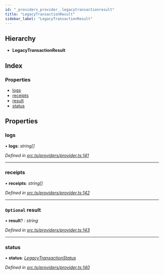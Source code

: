 ```yaml
---
id: "_providers_provider_.legacytransactionresult"
title: "LegacyTransactionResult"
sidebar_label: "LegacyTransactionResult"
---
```


## Hierarchy

* **LegacyTransactionResult**

## Index

### Properties

* [logs](_providers_provider_.legacytransactionresult.md#logs)
* [receipts](_providers_provider_.legacytransactionresult.md#receipts)
* [result](_providers_provider_.legacytransactionresult.md#optional-result)
* [status](_providers_provider_.legacytransactionresult.md#status)

## Properties

###  logs

• **logs**: *string[]*

*Defined in [src.ts/providers/provider.ts:141](https://github.com/nearprotocol/nearlib/blob/476d416/src.ts/providers/provider.ts#L141)*

___

###  receipts

• **receipts**: *string[]*

*Defined in [src.ts/providers/provider.ts:142](https://github.com/nearprotocol/nearlib/blob/476d416/src.ts/providers/provider.ts#L142)*

___

### `Optional` result

• **result**? : *string*

*Defined in [src.ts/providers/provider.ts:143](https://github.com/nearprotocol/nearlib/blob/476d416/src.ts/providers/provider.ts#L143)*

___

###  status

• **status**: *[LegacyTransactionStatus](../enums/_providers_provider_.legacytransactionstatus.md)*

*Defined in [src.ts/providers/provider.ts:140](https://github.com/nearprotocol/nearlib/blob/476d416/src.ts/providers/provider.ts#L140)*
